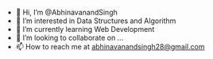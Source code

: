 - 👋 Hi, I’m @AbhinavanandSingh
- 👀 I’m interested in Data Structures and Algorithm
- 🌱 I’m currently learning Web Development 
- 💞️ I’m looking to collaborate on ...
- 📫 How to reach me at abhinavanandsingh28@gmail.com

<!---
AbhinavanandSingh/AbhinavanandSingh is a ✨ special ✨ repository because its `README.md` (this file) appears on your GitHub profile.
You can click the Preview link to take a look at your changes.
--->
